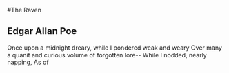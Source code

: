 #The Raven
## Edgar Allan Poe

Once upon a midnight dreary,  while I pondered weak and weary
Over many a quanit and curious volume of forgotten lore--
While I nodded, nearly napping, 
As of
